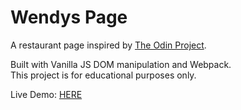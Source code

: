 # Wendys Page

A restaurant page inspired by [The Odin Project](https://www.theodinproject.com/lessons/restaurant-page).
   
Built with Vanilla JS DOM manipulation and Webpack.  
This project is for educational purposes only.  

Live Demo: [HERE](https://pancreaspinch.github.io/wendys/) 

